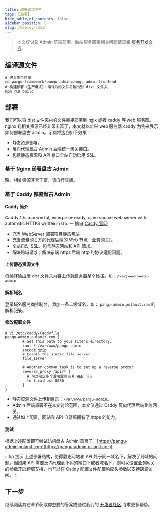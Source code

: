 ```yaml
---
title: 部署运维参考
tags: [部署]
hide_table_of_contents: false
sidebar_position: 8
slug: /deploy-admin
---
```

<head>
  <title>盘古 Admin 部署运维参考 | 盘古 Admin | 盘古开发框架</title>
</head>

> 本文仅讨论 Admin 前端部署。后端服务部署相关问题请查阅 [服务开发文档](/docs/intro)。

## 编译源文件

```shell
# 进入项目目录
cd pangu-framework/pangu-admin/pangu-admin-frontend
# 构建部署（生产模式）：编译后的文件将输出到 dist 文件夹
npm run build
```

## 部署
我们可以将 dist 文件夹内的文件直接部署到 ngix 或者 caddy 等 web 服务器。nginx 的相关资源已经非常丰富了，本文就以新兴 web 服务器 caddy 为例来展示如何部署盘古 admin。示例将达到如下效果：
- 静态资源部署。
- 反向代理盘古 Admin 后端统一网关接口。
- 包括静态资源和 API 接口全站自动启用 SSL。

### 基于 Nginx 部署盘古 Admin
略。相关资源非常丰富，请自行查阅。

### 基于 Caddy 部署盘古 Admin
#### Caddy 简介
Caddy 2 is a powerful, enterprise-ready, open source web server with automatic HTTPS written in Go.
— 摘自 [Caddy 官网](https://caddyserver.com/)
- 充当 WebServer 部署项目静态网站。
- 充当流量网关方向代理后端的 Web 节点（业务网关）。
- 全站自动 SSL。包含静态网站和 API 请求。
- 解决跨域请求；解决前端 https 后端 http 的协议适配问题。

#### 上传静态资源文件
将编译输出后 dist 文件夹内容上传到服务器某个路径。如：`/var/www/pangu-admin`

#### 解析域名
登录域名服务商控制台，添加一条二级域名，如： `pangu-admin.pulanit.com` 的解析记录。

#### 修改配置文件
```shell
# vi /etc/caddy/Caddyfile
pangu-admin.pulanit.com {
        # Set this path to your site's directory.
        root * /var/www/pangu-admin
        encode gzip
        # Enable the static file server.
        file_server

        # Another common task is to set up a reverse proxy:
        reverse_proxy /api/* {
          # 可以指定多个后端业务网关 WEB 节点
          to localhost:8080
        }
}
```
- 静态资源文件上传到目录：`/var/www/pangu-admin`。
- Admin 后端部署不在本文讨论范围，本文仅通过 Caddy 反向代理后端业务网关。
- 通过如上配置，网站和 API 自动都拥有了 https 的能力。

#### 测试
根据上述配置即可尝试访问盘古 Admin 首页了。[https://pangu-admin.pulanit.com](https://pangu-admin.pulanit.com)

:::tip 提示
上述部署结构，使得静态网站和 API 处于同一域名下，解决了跨域的问题。但如果 API 需要反向代理到不同的端口下或者域名下，则可以设置业务网关的参数开启跨域支持，也可以在 Caddy 配置文件配置响应头参数以支持跨域访问。
:::

## 下一步
继续阅读其它章节获取你想要的答案或通过我们的 [开发者社区](/community) 寻求更多帮助。
